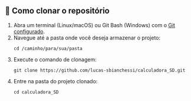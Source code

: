 ## 🚀 Como clonar o repositório

1. Abra um terminal (Linux/macOS) ou Git Bash (Windows) com o [Git configurado](https://docs.github.com/pt/get-started/git-basics/set-up-git).  
2. Navegue até a pasta onde você deseja armazenar o projeto:
   ```
   cd /caminho/para/sua/pasta
3. Execute o comando de clonagem:
   ```
   git clone https://github.com/lucas-sbianchessi/calculadora_SD.git
4. Entre na pasta do projeto clonado:
   ```
   cd calculadora_SD
